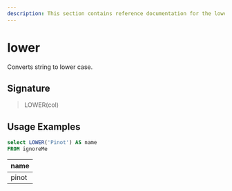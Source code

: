 ```yaml
---
description: This section contains reference documentation for the lower function.
---
```


# lower

Converts string to lower case.

## Signature

> LOWER(col)

## Usage Examples

```sql
select LOWER('Pinot') AS name
FROM ignoreMe
```

| name  |
| ----- |
| pinot |
